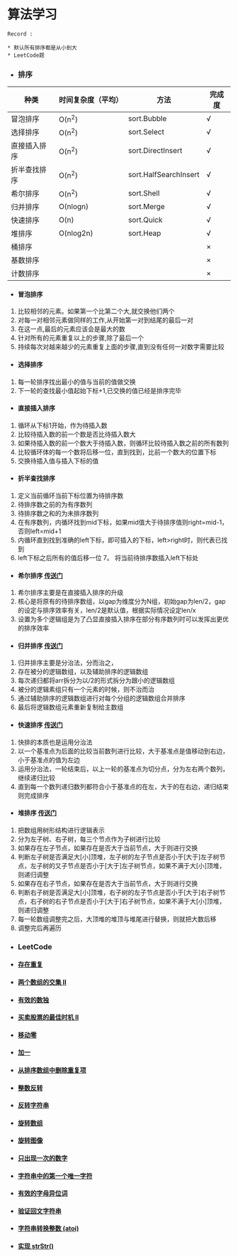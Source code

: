 # 算法学习

    Record :
    
    * 默认所有排序都是从小到大
    * LeetCode题
    
- ### 排序
| 种类 | 时间复杂度（平均） |方法 | 完成度 |
| ---- | ---- | ---- | ---- | 
| 冒泡排序 | O(n<sup>2</sup>) | sort.Bubble | √ |
| 选择排序 | O(n<sup>2</sup>) | sort.Select | √ |
| 直接插入排序 | O(n<sup>2</sup>) | sort.DirectInsert | √ |
| 折半查找排序 | O(n<sup>2</sup>) | sort.HalfSearchInsert | √ |
| 希尔排序 | O(n<sup>2</sup>) | sort.Shell | √ |
| 归并排序 | O(nlogn) | sort.Merge | √ |
| 快速排序 | O(n) | sort.Quick | √ |
| 堆排序   | O(nlog2n) | sort.Heap | √ |
| 桶排序   | | | × |
| 基数排序 | | | × |
| 计数排序 | | | × |


- #### 冒泡排序
1. 比较相邻的元素。如果第一个比第二个大,就交换他们两个
2. 对每一对相邻元素做同样的工作,从开始第一对到结尾的最后一对
3. 在这一点,最后的元素应该会是最大的数
4. 针对所有的元素重复以上的步骤,除了最后一个
5. 持续每次对越来越少的元素重复上面的步骤,直到没有任何一对数字需要比较

- #### 选择排序
1. 每一轮排序找出最小的值与当前的值做交换
2. 下一轮的查找最小值起始下标+1,已交换的值已经是排序完毕

- #### 直接插入排序
1. 循环从下标1开始，作为待插入数
2. 比较待插入数的前一个数是否比待插入数大
3. 如果待插入数的前一个数大于待插入数，则循环比较待插入数之前的所有数列
5. 比较循环体的每一个数将后移一位，直到找到，比前一个数大的位置下标
4. 交换待插入值与插入下标的值

- #### 折半查找排序
1. 定义当前循环当前下标位置为待排序数
2. 待排序数之前的为有序数列
3. 待排序数之和的为未排序数列
4. 在有序数列，内循环找到mid下标，如果mid值大于待排序值则right=mid-1，否则left=mid+1
5. 内循环直到找到准确的left下标，即可插入的下标，left>right时，则代表已找到
6. left下标之后所有的值后移一位
7。 将当前待排序数插入left下标处

- #### 希尔排序 [传送门](https://www.cnblogs.com/chengxiao/p/6104371.html)
1. 希尔排序主要是在直接插入排序的升级
2. 核心是将原有的待排序数组，以gap为维度分为N组，初始gap为len/2，gap的设定与排序效率有关，len/2是默认值，根据实际情况设定len/x
3. 设置为多个逻辑组是为了凸显直接插入排序在部分有序数列时可以发挥出更优的排序效率

- #### 归并排序 [传送门](https://www.itcodemonkey.com/article/3288.html)
1. 归并排序主要是分治法，分而治之，
2. 存在被分的逻辑数组，以及辅助排序的逻辑数组
3. 每次递归都将arr拆分为以/2的形式拆分为跟小的逻辑数组
4. 被分的逻辑素组只有一个元素的时候，则不治而治
5. 通过辅助排序的逻辑数组进行对每个分组的逻辑数组合并排序
6. 最后将逻辑数组元素重新复制给主数组

- #### 快速排序 [传送门](https://www.sczyh30.com/posts/Algorithm/algorithm-quicksort/)
1. 快排的本质也是运用分治法
2. 以一个基准点为后面的比较当前数列进行比较，大于基准点是值移动到右边，小于基准点的值为左边
3. 运用分治法，一轮结束后，以上一轮的基准点为切分点，分为左右两个数列，继续递归比较
4. 直到每一个数列递归数列都符合小于基准点的在左，大于的在右边，递归结束则完成排序

- #### 堆排序 [传送门](https://www.cnblogs.com/lanhaicode/p/10546257.html)
1. 把数组用树形结构进行逻辑表示
2. 分为左子树、右子树，每三个节点作为子树进行比较
3. 如果存在左子节点，如果存在是否大于当前节点，大于则进行交换
4. 判断左子树是否满足大[小]顶堆，左子树的左子节点是否小于[大于]左子树节点，左子树的又子节点是否小于[大于]左子树节点，如果不满于大[小]顶堆，则递归调整
5. 如果存在右子节点，如果存在是否大于当前节点，大于则进行交换
6. 判断右子树是否满足大[小]顶堆，右子树的左子节点是否小于[大于]右子树节点，右子树的右子节点是否小于[大于]右子树节点，如果不满于大[小]顶堆，则递归调整
7. 每一轮数组调整完之后，大顶堆的堆顶与堆尾进行替换，则就把大数后移
8. 调整完后再遍历

- ### LeetCode
- #### [存在重复](https://leetcode-cn.com/explore/interview/card/top-interview-questions-easy/1/array/24/)
- #### [两个数组的交集 II](https://leetcode-cn.com/explore/interview/card/top-interview-questions-easy/1/array/24/)
- #### [有效的数独](https://leetcode-cn.com/explore/interview/card/top-interview-questions-easy/1/array/30/)
- #### [买卖股票的最佳时机 II](https://leetcode-cn.com/explore/interview/card/top-interview-questions-easy/1/array/22/)
- #### [移动零](https://leetcode-cn.com/explore/interview/card/top-interview-questions-easy/1/array/28/)
- #### [加一](https://leetcode-cn.com/explore/interview/card/top-interview-questions-easy/1/array/27/)
- #### [从排序数组中删除重复项](https://leetcode-cn.com/explore/interview/card/top-interview-questions-easy/1/array/21/)
- #### [整数反转](https://leetcode-cn.com/explore/interview/card/top-interview-questions-easy/5/strings/33/)
- #### [反转字符串](https://leetcode-cn.com/explore/interview/card/top-interview-questions-easy/5/strings/32/)
- #### [旋转数组](https://leetcode-cn.com/explore/interview/card/top-interview-questions-easy/1/array/23/)
- #### [旋转图像](https://leetcode-cn.com/explore/interview/card/top-interview-questions-easy/1/array/31/)
- #### [只出现一次的数字](https://leetcode-cn.com/explore/interview/card/top-interview-questions-easy/1/array/25/)
- #### [字符串中的第一个唯一字符](https://leetcode-cn.com/explore/interview/card/top-interview-questions-easy/5/strings/34/)
- #### [有效的字母异位词](https://leetcode-cn.com/explore/interview/card/top-interview-questions-easy/5/strings/35/)
- #### [验证回文字符串](https://leetcode-cn.com/explore/interview/card/top-interview-questions-easy/5/strings/36/) 
- #### [字符串转换整数 (atoi)](https://leetcode-cn.com/explore/interview/card/top-interview-questions-easy/5/strings/37/) 
- #### [实现 strStr()](https://leetcode-cn.com/explore/interview/card/top-interview-questions-easy/5/strings/38/) 





